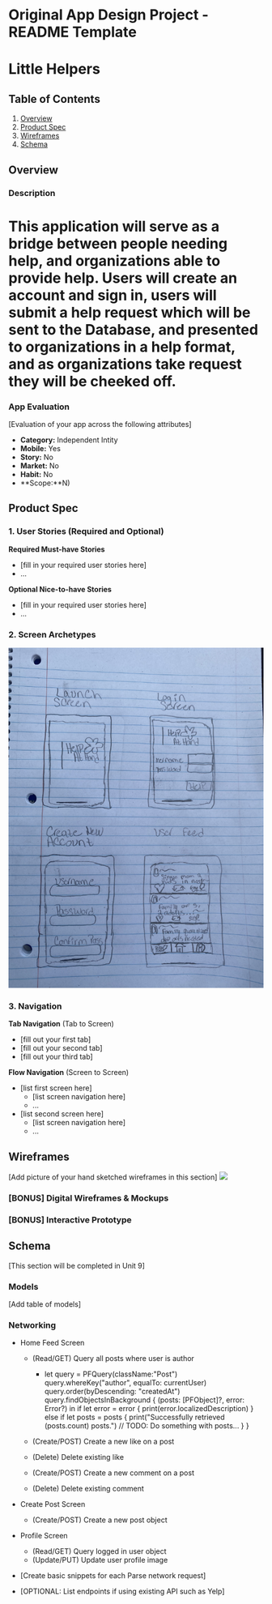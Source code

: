 Original App Design Project - README Template
===

# Little Helpers

## Table of Contents
1. [Overview](#Overview)
1. [Product Spec](#Product-Spec)
1. [Wireframes](#Wireframes)
2. [Schema](#Schema)

## Overview
### Description
# This application will serve as a bridge between people needing help, and organizations able to provide help. Users will create an account and sign in, users will submit a help request which will be sent to the Database, and presented to organizations in a help format, and as organizations take request they will be cheeked off. #

### App Evaluation
[Evaluation of your app across the following attributes]
- **Category:** Independent Intity
- **Mobile:** Yes 
- **Story:** No
- **Market:** No
- **Habit:** No
- **Scope:**N)

## Product Spec

### 1. User Stories (Required and Optional)

**Required Must-have Stories**

* [fill in your required user stories here]
* ...

**Optional Nice-to-have Stories**

* [fill in your required user stories here]
* ...

### 2. Screen Archetypes

<img src='image_67132673.JPG'/>

### 3. Navigation

**Tab Navigation** (Tab to Screen)

* [fill out your first tab]
* [fill out your second tab]
* [fill out your third tab]

**Flow Navigation** (Screen to Screen)

* [list first screen here]
   * [list screen navigation here]
   * ...
* [list second screen here]
   * [list screen navigation here]
   * ...

## Wireframes
[Add picture of your hand sketched wireframes in this section]
<img src="YOUR_WIREFRAME_IMAGE_URL" width=600>

### [BONUS] Digital Wireframes & Mockups

### [BONUS] Interactive Prototype

## Schema 
[This section will be completed in Unit 9]
### Models
[Add table of models]
### Networking
- Home Feed Screen

  - (Read/GET) Query all posts where user is author

    - let query = PFQuery(className:"Post")
      query.whereKey("author", equalTo: currentUser)
      query.order(byDescending: "createdAt")
      query.findObjectsInBackground { (posts: [PFObject]?, error: Error?) in
       if let error = error { 
      print(error.localizedDescription)
       } else if let posts = posts {
      print("Successfully retrieved \(posts.count) posts.")
      // TODO: Do something with posts...
       }
      }

  - (Create/POST) Create a new like on a post

  - (Delete) Delete existing like

  - (Create/POST) Create a new comment on a post

  - (Delete) Delete existing comment

- Create Post Screen
    - (Create/POST) Create a new post object

- Profile Screen
    - (Read/GET) Query logged in user object
    - (Update/PUT) Update user profile image

- [Create basic snippets for each Parse network request]
- [OPTIONAL: List endpoints if using existing API such as Yelp]
